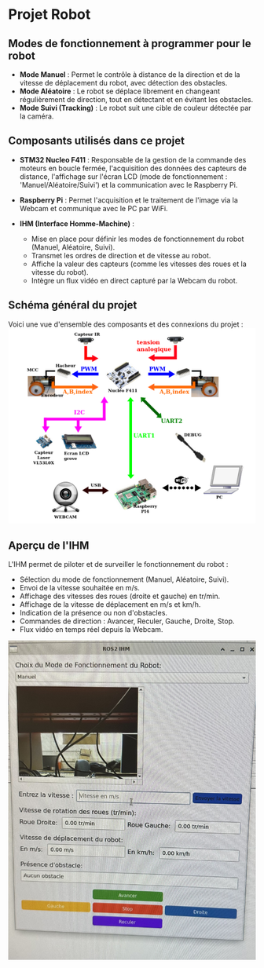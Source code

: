 # Projet Robot

## Modes de fonctionnement à programmer pour le robot

- **Mode Manuel** : Permet le contrôle à distance de la direction et de la vitesse de déplacement du robot, avec détection des obstacles.
- **Mode Aléatoire** : Le robot se déplace librement en changeant régulièrement de direction, tout en détectant et en évitant les obstacles.
- **Mode Suivi (Tracking)** : Le robot suit une cible de couleur détectée par la caméra.

## Composants utilisés dans ce projet

- **STM32 Nucleo F411** : Responsable de la gestion de la commande des moteurs en boucle fermée, l'acquisition des données des capteurs de distance, l'affichage sur l'écran LCD (mode de fonctionnement : 'Manuel/Aléatoire/Suivi') et la communication avec le Raspberry Pi.
  
- **Raspberry Pi** : Permet l'acquisition et le traitement de l'image via la Webcam et communique avec le PC par WiFi.

- **IHM (Interface Homme-Machine)** :  
  - Mise en place pour définir les modes de fonctionnement du robot (Manuel, Aléatoire, Suivi).
  - Transmet les ordres de direction et de vitesse au robot.
  - Affiche la valeur des capteurs (comme les vitesses des roues et la vitesse du robot).
  - Intègre un flux vidéo en direct capturé par la Webcam du robot.

## Schéma général du projet

Voici une vue d'ensemble des composants et des connexions du projet :  
![Schéma des connexions](./schema.png)

## Aperçu de l'IHM

L'IHM permet de piloter et de surveiller le fonctionnement du robot :  
- Sélection du mode de fonctionnement (Manuel, Aléatoire, Suivi).
- Envoi de la vitesse souhaitée en m/s.
- Affichage des vitesses des roues (droite et gauche) en tr/min.
- Affichage de la vitesse de déplacement en m/s et km/h.
- Indication de la présence ou non d'obstacles.
- Commandes de direction : Avancer, Reculer, Gauche, Droite, Stop.
- Flux vidéo en temps réel depuis la Webcam.

![Aperçu de l'IHM](./ihm.jpg)

